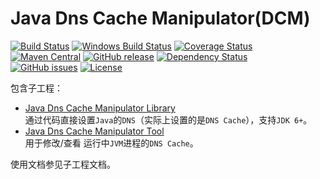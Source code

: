 Java Dns Cache Manipulator(DCM)
=======================================

[![Build Status](https://travis-ci.org/alibaba/java-dns-cache-manipulator.svg?branch=v1.4.1)](https://travis-ci.org/alibaba/java-dns-cache-manipulator)
[![Windows Build Status](https://img.shields.io/appveyor/ci/oldratlee/java-dns-cache-manipulator/v1.4.1.svg?label=windows%20build)](https://ci.appveyor.com/project/oldratlee/java-dns-cache-manipulator)
[![Coverage Status](https://coveralls.io/repos/alibaba/java-dns-cache-manipulator/badge.svg?branch=v1.4.1)](https://coveralls.io/r/alibaba/java-dns-cache-manipulator?branch=v1.4.1)  
[![Maven Central](https://maven-badges.herokuapp.com/maven-central/com.alibaba/dns-cache-manipulator/badge.svg)](https://maven-badges.herokuapp.com/maven-central/com.alibaba/dns-cache-manipulator/)
[![GitHub release](https://img.shields.io/github/release/alibaba/java-dns-cache-manipulator.svg)](https://github.com/alibaba/java-dns-cache-manipulator/releases)
[![Dependency Status](https://www.versioneye.com/user/projects/553a2f981d2989f7ee0000a7/badge.svg?style=flat)](https://www.versioneye.com/user/projects/553a2f981d2989f7ee0000a7)  
[![GitHub issues](https://img.shields.io/github/issues/alibaba/java-dns-cache-manipulator.svg)](https://github.com/alibaba/java-dns-cache-manipulator/issues)
[![License](https://img.shields.io/badge/license-Apache%202-4EB1BA.svg)](https://www.apache.org/licenses/LICENSE-2.0.html)

包含子工程：

- [Java Dns Cache Manipulator Library](library)  
    通过代码直接设置`Java`的`DNS`（实际上设置的是`DNS Cache`），支持`JDK 6+`。
- [Java Dns Cache Manipulator Tool](tool)  
    用于修改/查看 运行中`JVM`进程的`DNS Cache`。

使用文档参见子工程文档。
